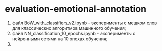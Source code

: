 # evaluation-emotional-annotation
1) файл BoW_with_classifiers_v2.ipynb - эксперименты с мешком слов для классических алгоритмов машинного обучения;
2) файл NN_classification_10_epochs.ipynb - эксперименты с нейронными сетями на 10 эпохах обучения;
3) 
